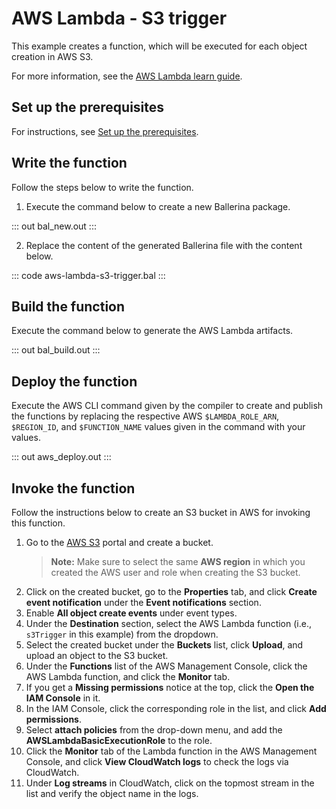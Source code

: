 # AWS Lambda - S3 trigger

This example creates a function, which will be executed for each object creation in AWS S3.

For more information, see the [AWS Lambda learn guide](https://ballerina.io/learn/aws-lambda/).

## Set up the prerequisites

For instructions, see [Set up the prerequisites](https://ballerina.io/learn/aws-lambda/#set-up-the-prerequisites).

## Write the function

Follow the steps below to write the function.

1. Execute the command below to create a new Ballerina package.

::: out bal_new.out :::

2. Replace the content of the generated Ballerina file with the content below.

::: code aws-lambda-s3-trigger.bal :::

## Build the function

Execute the command below to generate the AWS Lambda artifacts.

::: out bal_build.out :::

## Deploy the function

Execute the AWS CLI command given by the compiler to create and publish the functions by replacing the respective AWS `$LAMBDA_ROLE_ARN`, `$REGION_ID`, and `$FUNCTION_NAME` values given in the command with your values.

::: out aws_deploy.out :::

## Invoke the function

Follow the instructions below to create an S3 bucket in AWS for invoking this function.

1. Go to the [AWS S3](https://s3.console.aws.amazon.com/s3/) portal and create a bucket.
   >**Note:** Make sure to select the same **AWS region** in which you created the AWS user and role when creating the S3 bucket.
2. Click on the created bucket, go to the **Properties** tab, and click **Create event notification** under the **Event notifications** section.
3. Enable **All object create events** under event types. 
4. Under the **Destination** section, select the AWS Lambda function (i.e., `s3Trigger` in this example) from the dropdown.
5. Select the created bucket under the **Buckets** list, click **Upload**, and upload an object to the S3 bucket.
6. Under the **Functions** list of the AWS Management Console, click the AWS Lambda function, and click the **Monitor** tab.
7. If you get a **Missing permissions** notice at the top, click the **Open the IAM Console** in it.
8. In the IAM Console, click the corresponding role in the list, and click **Add permissions**.
9. Select **attach policies** from the drop-down menu, and add the **AWSLambdaBasicExecutionRole** to the role.
10. Click the **Monitor** tab of the Lambda function in the AWS Management Console, and click **View CloudWatch logs** to check the logs via CloudWatch.
11. Under **Log streams** in CloudWatch, click on the topmost stream in the list and verify the object name in the logs.
